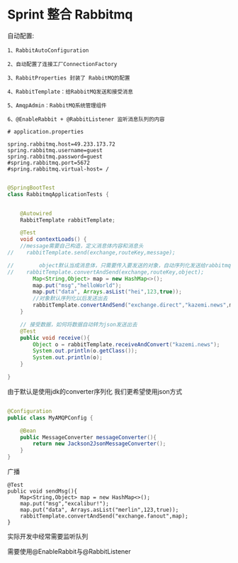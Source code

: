# Sprint 整合 Rabbitmq 

自动配置:
    
    1、RabbitAutoConfiguration
    
    2、自动配置了连接工厂ConnectionFactory
    
    3、RabbitProperties 封装了 RabbitMQ的配置
    
    4、RabbitTemplate：给RabbitMQ发送和接受消息
    
    5、AmqpAdmin：RabbitMQ系统管理组件

    6、@EnableRabbit + @RabbitListener 监听消息队列的内容
```properties
# application.properties

spring.rabbitmq.host=49.233.173.72
spring.rabbitmq.username=guest
spring.rabbitmq.password=guest
#spring.rabbitmq.port=5672
#spring.rabbitmq.virtual-host= /

```

```java

@SpringBootTest
class RabbitmqApplicationTests {


    @Autowired
    RabbitTemplate rabbitTemplate;

    @Test
    void contextLoads() {
    //message需要自己构造，定义消息体内容和消息头
//    rabbitTemplate.send(exchange,routeKey,message);

//        object默认当成消息体，只需要传入要发送的对象，自动序列化发送给rabbitmq；
//    rabbitTemplate.convertAndSend(exchange,routeKey,object);
        Map<String,Object> map = new HashMap<>();
        map.put("msg","helloWorld");
        map.put("data", Arrays.asList("hei",123,true));
        //对象默认序列化以后发送出去
        rabbitTemplate.convertAndSend("exchange.direct","kazemi.news",map);
    }

    // 接受数据，如何将数据自动转为json发送出去
    @Test
    public void receive(){
        Object o = rabbitTemplate.receiveAndConvert("kazemi.news");
        System.out.println(o.getClass());
        System.out.println(o);
    }

}
```
由于默认是使用jdk的converter序列化 我们更希望使用json方式
```java

@Configuration
public class MyAMQPConfig {

    @Bean
    public MessageConverter messageConverter(){
        return new Jackson2JsonMessageConverter();
    }
}
```
广播
```
@Test
public void sendMsg(){
    Map<String,Object> map = new HashMap<>();
    map.put("msg","excalibur!");
    map.put("data", Arrays.asList("merlin",123,true));
    rabbitTemplate.convertAndSend("exchange.fanout",map);
}
```

实际开发中经常需要监听队列

需要使用@EnableRabbit与@RabbitListener

